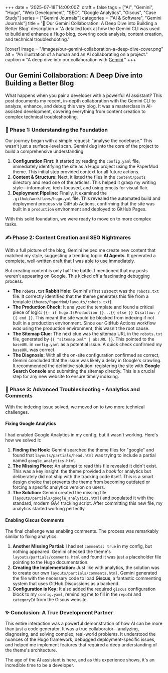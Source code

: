
+++
date = '2025-07-18T14:00:00Z'
draft = false
tags = ["AI", "Gemini", "Hugo", "Web Development", "SEO", "Google Analytics", "Giscus", "Case Study"]
series = ["Gemini Journals"]
categories = ["AI & Software", "Gemini Journals"]
title = '🤖 Our Gemini Collaboration: A Deep Dive into Building a Better Blog'
description = "A detailed look at how the Gemini CLI was used to build and enhance a Hugo blog, covering code analysis, content creation, and technical troubleshooting."

[cover]
  image = "/images/our-gemini-collaboration-a-deep-dive-cover.png"
  alt = "An illustration of a human and an AI collaborating on a project."
  caption = "A deep dive into our collaboration with [Gemini](/posts/a-day-with-gemini/)."
+++

## Our Gemini Collaboration: A Deep Dive into Building a Better Blog

What happens when you pair a developer with a powerful AI assistant? This post documents my recent, in-depth collaboration with the Gemini CLI to analyze, enhance, and debug this very blog. It was a masterclass in AI-assisted development, covering everything from content creation to complex technical troubleshooting.

### 🚀 Phase 1: Understanding the Foundation

Our journey began with a simple request: "analyse the codebase." This wasn't just a surface-level scan. Gemini dug into the core of the project to build a comprehensive understanding.

1.  **Configuration First:** It started by reading the `config.yaml` file, immediately identifying the site as a Hugo project using the PaperMod theme. This initial step provided context for all future actions.
2.  **Content & Structure:** Next, it listed the files in the `content/posts` directory and read one of the articles. This helped it grasp my writing style—informative, tech-focused, and using emojis for visual flair.
3.  **Deployment Pipeline:** Finally, it examined the `.github/workflows/hugo.yml` file. This revealed the automated build and deployment process via GitHub Actions, confirming that the site was built in a `production` environment and deployed to GitHub Pages.

With this solid foundation, we were ready to move on to more complex tasks.

### ✍️ Phase 2: Content Creation and SEO Nightmares

With a full picture of the blog, Gemini helped me create new content that matched my style, suggesting a trending topic: **AI Agents**. It generated a complete, well-written draft that I was able to use immediately.

But creating content is only half the battle. I mentioned that my posts weren't appearing on Google. This kicked off a fascinating debugging process.

*   **The `robots.txt` Rabbit Hole:** Gemini's first suspect was the `robots.txt` file. It correctly identified that the theme generates this file from a template (`themes/PaperMod/layouts/robots.txt`).
*   **The Production Check:** It analyzed the template and found a critical piece of logic: `{{- if hugo.IsProduction }}...{{ else }} Disallow: / {{ end }}`. This meant the site would be blocked from indexing if not built in a production environment. Since our GitHub Actions workflow *was* using the production environment, this wasn't the root cause.
*   **The Sitemap Clue:** The next clue was the sitemap URL in the `robots.txt` file, generated by `{{ "sitemap.xml" | absURL }}`. This pointed to the `baseURL` in `config.yaml` as a potential issue. A quick check confirmed my `baseURL` was correct.
*   **The Diagnosis:** With all the on-site configuration confirmed as correct, Gemini concluded that the issue was likely a delay in Google's crawling. It recommended the definitive solution: registering the site with **Google Search Console** and submitting the sitemap directly. This is a crucial step for any new website to ensure timely indexing.

### 🔧 Phase 3: Advanced Troubleshooting - Analytics and Comments

With the indexing issue solved, we moved on to two more technical challenges.

#### Fixing Google Analytics

I had enabled Google Analytics in my config, but it wasn't working. Here's how we solved it:

1.  **Finding the Hook:** Gemini searched the theme files for "google" and found that `layouts/partials/head.html` was trying to include a partial named `google_analytics.html`.
2.  **The Missing Piece:** An attempt to read this file revealed it didn't exist. This was a key insight: the theme provided a *hook* for analytics but deliberately did not ship with the tracking code itself. This is a smart design choice that prevents the theme from becoming outdated or forcing a specific analytics version on users.
3.  **The Solution:** Gemini created the missing file (`layouts/partials/google_analytics.html`) and populated it with the standard, modern GA4 tracking script. After committing this new file, my analytics started working perfectly.

#### Enabling Giscus Comments

The final challenge was enabling comments. The process was remarkably similar to fixing analytics.

1.  **Another Missing Partial:** I had set `comments: true` in my config, but nothing appeared. Gemini checked the theme's `layouts/partials/comments.html` and found it was just a placeholder file pointing to the Hugo documentation.
2.  **Creating the Implementation:** Just like with analytics, the solution was to create our own `layouts/partials/comments.html`. Gemini generated the file with the necessary code to load **Giscus**, a fantastic commenting system that uses GitHub Discussions as a backend.
3.  **Configuration is Key:** It also added the required `giscus` configuration block to my `config.yaml`, reminding me to fill in the `repoId` and `categoryId` from the Giscus website.

### ✨ Conclusion: A True Development Partner

This entire interaction was a powerful demonstration of how AI can be more than just a code generator. It was a true collaborator—analyzing, diagnosing, and solving complex, real-world problems. It understood the nuances of the Hugo framework, debugged deployment-specific issues, and helped me implement features that required a deep understanding of the theme's architecture.

The age of the AI assistant is here, and as this experience shows, it's an incredible time to be a developer.
